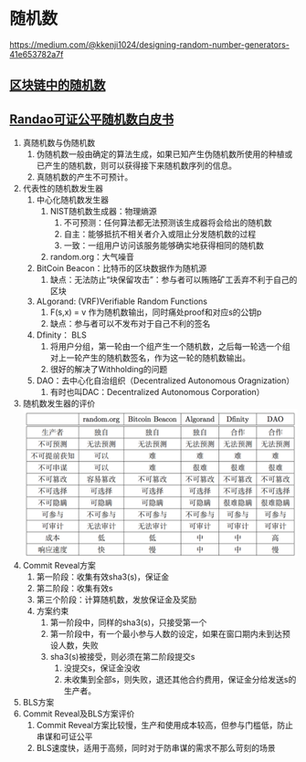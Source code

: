 # 随机数

https://medium.com/@kkenji1024/designing-random-number-generators-41e653782a7f


## [区块链中的随机数](http://yi-programmer.com/2018-03-08_randomness-in-blockchain.html)

## [Randao可证公平随机数白皮书](https://randao.org/)

1. 真随机数与伪随机数
    1. 伪随机数一般由确定的算法生成，如果已知产生伪随机数所使用的种植或已产生的随机数，则可以获得接下来随机数序列的信息。
    2. 真随机数的产生不可预计。
2. 代表性的随机数发生器
    1. 中心化随机数发生器
        1. NIST随机数生成器：物理熵源
            1. 不可预测：任何算法都无法预测该生成器将会给出的随机数
            2. 自主：能够抵抗不相关者介入或阻止分发随机数的过程
            3. 一致：一组用户访问该服务能够确实地获得相同的随机数
        2. random.org：大气噪音
    2. BitCoin Beacon：比特币的区块数据作为随机源
        1. 缺点：无法防止“块保留攻击”：参与者可以贿赂矿工丢弃不利于自己的区块
    3. ALgorand: (VRF)Verifiable Random Functions
        1. F(s,x) = v 作为随机数输出，同时痛处proof和对应s的公钥p
        2. 缺点：参与者可以不发布对于自己不利的签名
    4. Dfinity： BLS
        1. 将用户分组，第一轮由一个组产生一个随机数，之后每一轮选一个组对上一轮产生的随机数签名，作为这一轮的随机数输出。
        2. 很好的解决了Withholding的问题
    5. DAO：去中心化自治组织（Decentralized Autonomous Oragnization）
        1. 有时也叫DAC：Decentralized Autonomous Corporation）
3. 随机数发生器的评价
    ![随机数发生器评价](../../images/2018/09/随机数发生器评价.png)
4. Commit Reveal方案
    1. 第一阶段：收集有效sha3(s)，保证金
    2. 第二阶段：收集有效s
    3. 第三个阶段：计算随机数，发放保证金及奖励
    4. 方案约束
        1. 第一阶段中，同样的sha3(s)，只接受第一个
        2. 第一阶段中，有一个最小参与人数的设定，如果在窗口期内未到达预设人数，失败
        3. sha3(s)被接受，则必须在第二阶段提交s
            1. 没提交s，保证金没收
            2. 未收集到全部s，则失败，退还其他合约费用，保证金分给发送s的生产者。
5. BLS方案
6. Commit Reveal及BLS方案评价
    1. Commit Reveal方案比较慢，生产和使用成本较高，但参与门槛低，防止串谋和可证公平
    2. BLS速度快，适用于高频，同时对于防串谋的需求不那么苛刻的场景
